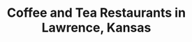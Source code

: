 ---
active: true
aliases:
- coffee
- tea
- teas
description: Coffee and Tea restaurants offering curbside, takeout, and delivery food
  in Lawrence, Kansas
name: Coffee and Tea
redirect_from:
- /cuisines/coffee/
- /cuisines/tea/
- /cuisines/teas/
sitemap: true
slug: coffee-and-tea
title: Coffee and Tea Restaurants in Lawrence, Kansas
---